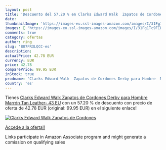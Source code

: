 ```yaml
---
layout: post
title: 'Descuento del 57.20 % en Clarks Edward Walk  Zapatos de Cordones '
date: 
thumbnailImage: 'https://images-eu.ssl-images-amazon.com/images/I/31Fg1Tc9FIL._SL200_.jpg'
images: [ 'https://images-eu.ssl-images-amazon.com/images/I/31Fg1Tc9FIL._SL200_.jpg' ]
comments: true
category: ofertas
author: ring
slug: 'B07FR3LQCC-es'
description:
actualPrice: 42.78 EUR
currency: EUR
price: 42.78
comparePrice: 99.95 EUR
inStock: true
prodname: 'Clarks Edward Walk  Zapatos de Cordones Derby para Hombre  Marrón  Tan Leather-   43 EU'
country: 'es'
---
```


Tienes [Clarks Edward Walk  Zapatos de Cordones Derby para Hombre  Marrón  Tan Leather-   43 EU](https://www.amazon.es/dp/B07FR3LQCC/?tag=tolees-21) con un 57.20 % de descuento con precio de oferta de 42.78 EUR (original: 99.95 EUR) en el siguiente enlace!

[![Clarks Edward Walk  Zapatos de Cordones ](https://images-eu.ssl-images-amazon.com/images/I/31Fg1Tc9FIL._SL200_.jpg)](https://www.amazon.es/dp/B07FR3LQCC/?tag=tolees-21)

[Accede a la oferta!!](https://www.amazon.es/dp/B07FR3LQCC/?tag=tolees-21)

Links participate in Amazon Associate program and might generate a comission on qualifying sales


